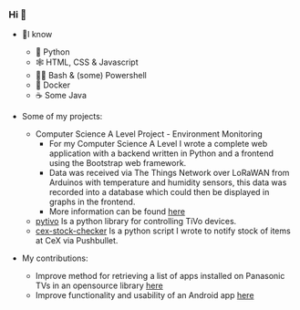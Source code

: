 ### Hi 👋

- 🧠I know
  - 🐍 Python
  - 🕸 HTML, CSS & Javascript
  - 👨‍💻 Bash & (some) Powershell
  - 🐳 Docker
  - ☕ Some Java


- Some of my projects:
  - Computer Science A Level Project - Environment Monitoring
    - For my Computer Science A Level I wrote a complete web application with a backend written in Python and a frontend using the Bootstrap web framework.
    - Data was received via The Things Network over LoRaWAN from Arduinos with temperature and humidity sensors, this data was recorded into a database which could then be displayed in graphs in the frontend.
    - More information can be found [here](https://github.com/bfayers/bfayers/blob/master/csproject.md)
  - [pytivo](https://github.com/bfayers/pytivo) Is a python library for controlling TiVo devices.
  - [cex-stock-checker](https://github.com/bfayers/cex-stock-checker) Is a python script I wrote to notify stock of items at CeX via Pushbullet.
- My contributions:
  - Improve method for retrieving a list of apps installed on Panasonic TVs in an opensource library [here](https://github.com/florianholzapfel/panasonic-viera/pull/40)
  - Improve functionality and usability of an Android app [here](https://github.com/patzly/grocy-android/pull/14)
